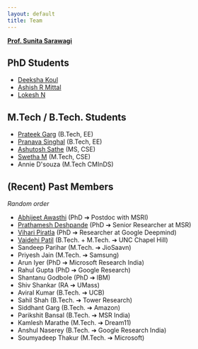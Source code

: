 ```yaml
---
layout: default
title: Team
---
```


**[Prof. Sunita Sarawagi](https://www.cse.iitb.ac.in/~sunita/)**

## PhD Students
* [Deeksha Koul](https://www.linkedin.com/in/deeksha-koul-b18990205/?originalSubdomain=in)
* [Ashish R Mittal](https://researcher.draco.res.ibm.com/researcher/view.php?person=in-arakeshk)
* [Lokesh N](https://nlokesh.netlify.app/)

## M.Tech / B.Tech. Students
* [Prateek Garg](https://prateekgargx.github.io/) (B.Tech, EE)
* [Pranava Singhal](https://scholar.google.com/citations?user=7smSwUsAAAAJ&hl=en) (B.Tech, EE)
* [Ashutosh Sathe](https://ashutoshbsathe.github.io/) (MS, CSE)
* [Swetha M](https://swethamagesh.github.io/) (M.Tech, CSE)
* Annie D'souza (M.Tech CMInDS)

## (Recent) Past Members
*Random order*
* [Abhijeet Awasthi](https://www.cse.iitb.ac.in/~awasthi/) (PhD ➔ Postdoc with MSRI)
* [Prathamesh Deshpande](https://pratham16cse.github.io/) (PhD ➔ Senior Researcher at MSR)
* [Vihari Piratla](https://www.cse.iitb.ac.in/~vihari/) (PhD ➔ Researcher at Google Deepmind)
* [Vaidehi Patil](https://vaidehi99.github.io/) (B.Tech. + M.Tech. ➔ UNC Chapel Hill)
* Sandeep Parihar (M.Tech. ➔ JioSaavn)
* Priyesh Jain (M.Tech. ➔ Samsung)
* Arun Iyer (PhD ➔ Microsoft Research India)
* Rahul Gupta (PhD ➔ Google Research)
* Shantanu Godbole (PhD ➔ IBM)
* Shiv Shankar (RA ➔ UMass)
* Aviral Kumar (B.Tech. ➔ UCB)
* Sahil Shah (B.Tech. ➔ Tower Research)
* Siddhant Garg (B.Tech. ➔ Amazon)
* Parikshit Bansal (B.Tech. ➔ MSR India)
* Kamlesh Marathe (M.Tech. ➔ Dream11)
* Anshul Naserey (B.Tech. ➔ Google Research India)
* Soumyadeep Thakur (M.Tech. ➔ Microsoft)
